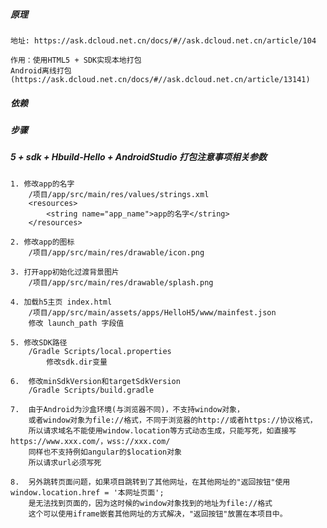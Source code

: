 ##### 原理
    地址: https://ask.dcloud.net.cn/docs/#//ask.dcloud.net.cn/article/104
    
    作用：使用HTML5 + SDK实现本地打包
    Android离线打包(https://ask.dcloud.net.cn/docs/#//ask.dcloud.net.cn/article/13141)
    
    

##### 依赖
    

##### 步骤
    




##### 5 + sdk + Hbuild-Hello + AndroidStudio 打包注意事项相关参数
    1. 修改app的名字
        /项目/app/src/main/res/values/strings.xml   
        <resources>
            <string name="app_name">app的名字</string>
        </resources>
        
    2. 修改app的图标
        /项目/app/src/main/res/drawable/icon.png   
        
    3. 打开app初始化过渡背景图片
        /项目/app/src/main/res/drawable/splash.png
        
    4. 加载h5主页 index.html
        /项目/app/src/main/assets/apps/HelloH5/www/mainfest.json
        修改 launch_path 字段值
    
    5. 修改SDK路径
        /Gradle Scripts/local.properties
            修改sdk.dir变量
    
    6.  修改minSdkVersion和targetSdkVersion
        /Gradle Scripts/build.gradle
        
    7.  由于Android为沙盒环境(与浏览器不同)，不支持window对象，
        或者window对象为file://格式，不同于浏览器的http://或者https://协议格式，
        所以请求域名不能使用window.location等方式动态生成，只能写死，如直接写 https://www.xxx.com/，wss://xxx.com/
        同样也不支持例如angular的$location对象
        所以请求url必须写死
        
    8.  另外跳转页面问题，如果项目跳转到了其他网址，在其他网址的"返回按钮"使用window.location.href = '本网址页面'; 
        是无法找到页面的，因为这时候的window对象找到的地址为file://格式
        这个可以使用iframe嵌套其他网址的方式解决，"返回按钮"放置在本项目中。
        
    
    
    
    
    
    
    
    
    
    
    
    
    
    
    
    
    
    
        
            
        